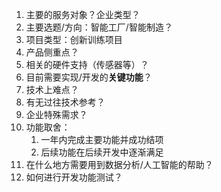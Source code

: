 1. 主要的服务对象？企业类型？
2. 主要选题/方向：智能工厂/智能制造？
3. 项目类型：创新训练项目
4. 产品侧重点？
5. 相关的硬件支持（传感器等）？
6. 目前需要实现/开发的**关键功能**？
7. 技术上难点？
8. 有无过往技术参考？
9. 企业特殊需求？
10. 功能取舍：
	1. 一年内完成主要功能并成功结项
	2. 后续功能在后续开发中逐渐满足
11. 在什么地方需要用到数据分析/人工智能的帮助？
12. 如何进行开发功能测试？
